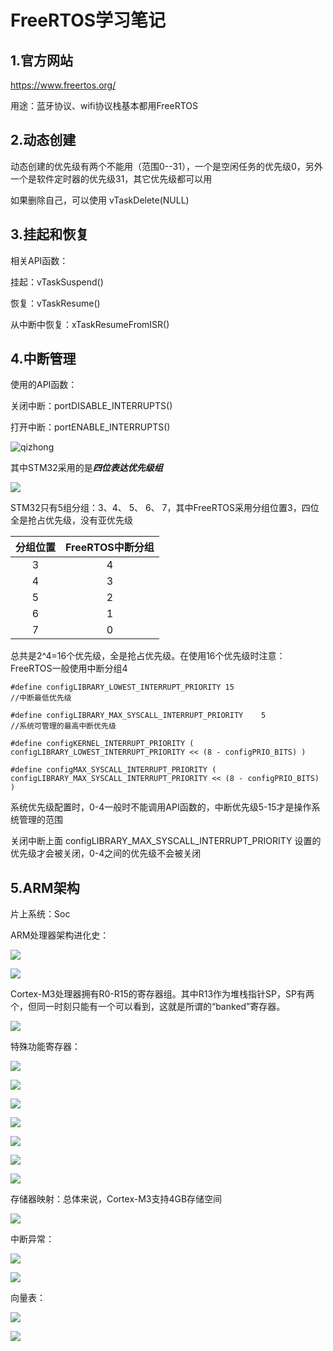 # FreeRTOS学习笔记  

## 1.官方网站  

https://www.freertos.org/  

用途：蓝牙协议、wifi协议栈基本都用FreeRTOS  

## 2.动态创建  

动态创建的优先级有两个不能用（范围0--31），一个是空闲任务的优先级0，另外一个是软件定时器的优先级31，其它优先级都可以用  

如果删除自己，可以使用 vTaskDelete(NULL)  

## 3.挂起和恢复  

相关API函数：

挂起：vTaskSuspend()  

恢复：vTaskResume()  

从中断中恢复：xTaskResumeFromISR()  



## 4.中断管理  

使用的API函数：

关闭中断：portDISABLE_INTERRUPTS()

打开中断：portENABLE_INTERRUPTS()

![qizhong ](image\三位表达优先级.png)

其中STM32采用的是***四位表达优先级组***

![](image\分组关系.png)

STM32只有5组分组：3、4、 5、 6、 7，其中FreeRTOS采用分组位置3，四位全是抢占优先级，没有亚优先级

| 分组位置 | FreeRTOS中断分组 |
| :------: | :--------------: |
|    3     |        4         |
|    4     |        3         |
|    5     |        2         |
|    6     |        1         |
|    7     |        0         |

总共是2^4=16个优先级，全是抢占优先级。在使用16个优先级时注意：FreeRTOS一般使用中断分组4

```
#define configLIBRARY_LOWEST_INTERRUPT_PRIORITY	15                      //中断最低优先级 

#define configLIBRARY_MAX_SYSCALL_INTERRUPT_PRIORITY	5                       //系统可管理的最高中断优先级 

#define configKERNEL_INTERRUPT_PRIORITY ( configLIBRARY_LOWEST_INTERRUPT_PRIORITY << (8 - configPRIO_BITS) ) 

#define configMAX_SYSCALL_INTERRUPT_PRIORITY ( configLIBRARY_MAX_SYSCALL_INTERRUPT_PRIORITY << (8 - configPRIO_BITS) ) 
```



系统优先级配置时，0-4一般时不能调用API函数的，中断优先级5-15才是操作系统管理的范围 

关闭中断上面 configLIBRARY_MAX_SYSCALL_INTERRUPT_PRIORITY 设置的优先级才会被关闭，0-4之间的优先级不会被关闭 



## 5.ARM架构 

片上系统：Soc

ARM处理器架构进化史：

![](image\ARM处理器架构进化史.png)

![](image\FreeRTOS必备知识.png)



Cortex-M3处理器拥有R0-R15的寄存器组。其中R13作为堆栈指针SP，SP有两个，但同一时刻只能有一个可以看到，这就是所谓的“banked”寄存器。

![](image\Cortex-M3寄存器.png)



特殊功能寄存器：

![](image\M3寄存器组.png)

![](image\特殊功能寄存器组.png)

![](image\程序状态寄存器png.png)

![](image\合体后的程序状态寄存器png.png)

![](image\控制寄存器.png)

![](image\屏蔽寄存器.png)

![](image\堆栈指针R13.png)



存储器映射：总体来说，Cortex-M3支持4GB存储空间

![](image\M3存储器映射.png)



中断异常：

![](image\M3异常类型1.png)

![](image\M3异常类型2.png)



向量表：

![](image\向量表1.png)

![](image\向量表2.png)







